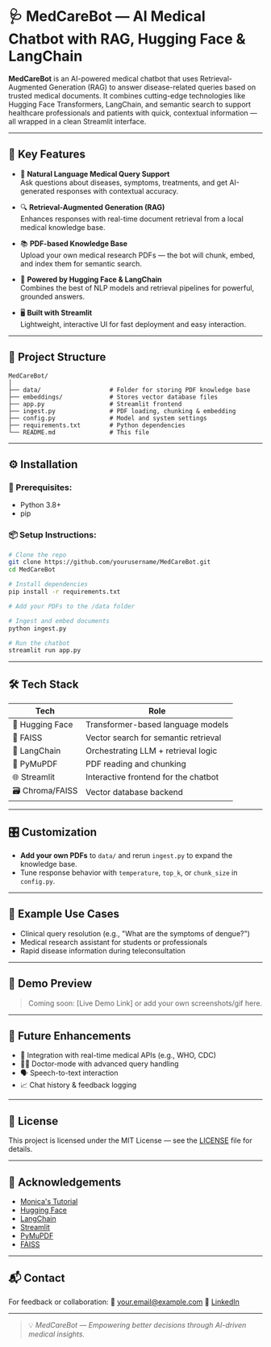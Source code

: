 # 🩺 MedCareBot — AI Medical Chatbot with RAG, Hugging Face & LangChain

**MedCareBot** is an AI-powered medical chatbot that uses Retrieval-Augmented Generation (RAG) to answer disease-related queries based on trusted medical documents. It combines cutting-edge technologies like Hugging Face Transformers, LangChain, and semantic search to support healthcare professionals and patients with quick, contextual information — all wrapped in a clean Streamlit interface.

---

## 🌟 Key Features

- 💬 **Natural Language Medical Query Support**  
  Ask questions about diseases, symptoms, treatments, and get AI-generated responses with contextual accuracy.

- 🔍 **Retrieval-Augmented Generation (RAG)**  
  Enhances responses with real-time document retrieval from a local medical knowledge base.

- 📚 **PDF-based Knowledge Base**  
  Upload your own medical research PDFs — the bot will chunk, embed, and index them for semantic search.

- 🧠 **Powered by Hugging Face & LangChain**  
  Combines the best of NLP models and retrieval pipelines for powerful, grounded answers.

- 🖥️ **Built with Streamlit**  
  Lightweight, interactive UI for fast deployment and easy interaction.

---

## 📁 Project Structure

```
MedCareBot/
│
├── data/                   # Folder for storing PDF knowledge base
├── embeddings/             # Stores vector database files
├── app.py                  # Streamlit frontend
├── ingest.py               # PDF loading, chunking & embedding
├── config.py               # Model and system settings
├── requirements.txt        # Python dependencies
└── README.md               # This file
```

---

## ⚙️ Installation

### 🔧 Prerequisites:
- Python 3.8+
- pip

### 📦 Setup Instructions:

```bash
# Clone the repo
git clone https://github.com/yourusername/MedCareBot.git
cd MedCareBot

# Install dependencies
pip install -r requirements.txt

# Add your PDFs to the /data folder

# Ingest and embed documents
python ingest.py

# Run the chatbot
streamlit run app.py
```

---

## 🛠️ Tech Stack

| Tech             | Role                                 |
| ---------------- | ------------------------------------ |
| 🧠 Hugging Face  | Transformer-based language models    |
| 🧱 FAISS         | Vector search for semantic retrieval |
| 🔗 LangChain     | Orchestrating LLM + retrieval logic  |
| 📄 PyMuPDF       | PDF reading and chunking             |
| 🌐 Streamlit     | Interactive frontend for the chatbot |
| 🗃️ Chroma/FAISS | Vector database backend              |

---

## 🎛️ Customization

* **Add your own PDFs** to `data/` and rerun `ingest.py` to expand the knowledge base.
* Tune response behavior with `temperature`, `top_k`, or `chunk_size` in `config.py`.

---

## 🧪 Example Use Cases

* Clinical query resolution (e.g., "What are the symptoms of dengue?")
* Medical research assistant for students or professionals
* Rapid disease information during teleconsultation

---

## 🤖 Demo Preview

> Coming soon: [Live Demo Link] or add your own screenshots/gif here.

---

## 🧬 Future Enhancements

* 🏥 Integration with real-time medical APIs (e.g., WHO, CDC)
* 🧑‍⚕️ Doctor-mode with advanced query handling
* 🗣️ Speech-to-text interaction
* 📈 Chat history & feedback logging

---

## 📄 License

This project is licensed under the MIT License — see the [LICENSE](LICENSE) file for details.

---

## 🙌 Acknowledgements

* [Monica's Tutorial](https://www.youtube.com/watch?v=OP0FYjF-37c)
* [Hugging Face](https://huggingface.co/)
* [LangChain](https://www.langchain.com/)
* [Streamlit](https://streamlit.io/)
* [PyMuPDF](https://pymupdf.readthedocs.io/)
* [FAISS](https://github.com/facebookresearch/faiss)

---

## 📬 Contact

For feedback or collaboration:
📧 [your.email@example.com](mailto:your.email@example.com)
🔗 [LinkedIn](https://www.linkedin.com)

---

> 💡 *MedCareBot — Empowering better decisions through AI-driven medical insights.*

